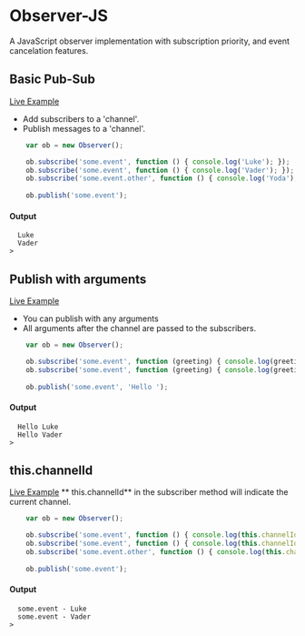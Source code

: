 Observer-JS
===========

A JavaScript observer implementation with subscription priority, and event cancelation features.


Basic Pub-Sub
-------------
[Live Example](http://jsfiddle.net/gmetzker/Lz995/)
* Add subscribers to a 'channel'.
* Publish messages to a 'channel'.

```javascript
    var ob = new Observer();

    ob.subscribe('some.event', function () { console.log('Luke'); });
    ob.subscribe('some.event', function () { console.log('Vader'); });
    ob.subscribe('some.event.other', function () { console.log('Yoda'); });
    
    ob.publish('some.event');
```

#### Output
```
  Luke
  Vader
>
```

Publish with arguments
----------------------
[Live Example](http://jsfiddle.net/gmetzker/PRb3Z/)
* You can publish with any arguments
* All arguments after the channel are passed to the subscribers.

```javascript
    var ob = new Observer();

    ob.subscribe('some.event', function (greeting) { console.log(greeting + 'Luke'); });
    ob.subscribe('some.event', function (greeting) { console.log(greeting + 'Vader'); });
    
    ob.publish('some.event', 'Hello ');
```
#### Output
```
  Hello Luke
  Hello Vader
>
```

this.channelId
---------
[Live Example](http://jsfiddle.net/gmetzker/JBa6N/)
** this.channelId** in the subscriber method will indicate the current channel.

```javascript
    var ob = new Observer();

    ob.subscribe('some.event', function () { console.log(this.channelId + ' - Luke'); });
    ob.subscribe('some.event', function () { console.log(this.channelId + ' - Vader'); });
    ob.subscribe('some.event.other', function () { console.log(this.channelId + ' - Yoda'); });
    
    ob.publish('some.event');
```

#### Output
```
  some.event - Luke
  some.event - Vader
>
```
